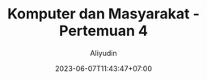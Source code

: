 ---
author: Aliyudin
title: Komputer dan Masyarakat - Pertemuan 4
date: 2023-06-07T11:43:47+07:00
description: Komputer dan Masyarakat
math: false
---